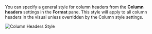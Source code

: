 You can specify a general style for column headers from the **Column headers** settings in the **Format** pane. This style will apply to all column headers in the visual unless overridden by the Column style settings.

![Column Headers Style](https://profitbasedocs.blob.core.windows.net/pbireportingmatrix/ColumnHeadersStyle.png)